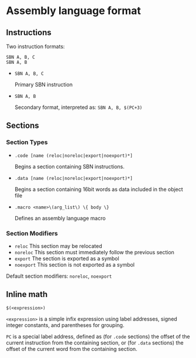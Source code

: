 # Assembly language format

## Instructions

Two instruction formats:

```
SBN A, B, C
SBN A, B
```

*	`SBN A, B, C`
	
	Primary SBN instruction
*	`SBN A, B`
	
	Secondary format, interpreted as: `SBN A, B, $(PC+3)`

## Sections

### Section Types

*	`.code [name (reloc|noreloc|export|noexport)*]`
	
	Begins a section containing SBN instructions.
*	`.data [name (reloc|noreloc|export|noexport)*]`
	
	Begins a section containing 16bit words as data included in the object file
*	`.macro <name>\(arg_list\) \{ body \}`
	
	Defines an assembly language macro

### Section Modifiers

*	`reloc` This section may be relocated
*	`noreloc` This section must immediately follow the previous section
*	`export` The section is exported as a symbol
*	`noexport` This section is not exported as a symbol

Default section modifiers: `noreloc`, `noexport`

## Inline math

`$(<expression>)`

`<expression>` is a simple infix expression using label addresses, signed integer constants, and parentheses for grouping.

`PC` is a special label address, defined as (for `.code` sections) the offset of the current instruction from the containing section, or (for `.data` sections) the offset of the current word from the containing section.